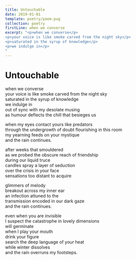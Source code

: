 ```yaml
---
title: Untouchable
date: 2019-01-01
template: poetry/poem.pug
collection: poetry
firstLine: when we converse
excerpt: "<p>when we converse</p>
<p>your voice is like smoke carved from the night sky</p>
<p>saturated in the syrup of knowledge</p>
<p>we indulge in</p>
"
---
```


# Untouchable

when we converse  
your voice is like smoke carved from the night sky  
saturated in the syrup of knowledge  
we indulge in  
out of sync with my desolate musing  
as humour deflects the chill that besieges us  
   
when my eyes contact yours like predators  
through the undergrowth of doubt flourishing in this room  
my yearning feeds on your mystique  
and the rain continues.  
   
after weeks that smouldered  
as we probed the obscure reach of friendship  
during our liquid truce  
candles spray a layer of seduction  
over the crisis in your face  
sensations too distant to acquire  
   
glimmers of melody  
breakout across my inner ear  
an infection attuned to the  
transmission encoded in our dark gaze  
and the rain continues.  
   
even when you are invisible  
I suspect the catastrophe in lovely dimensions  
will germinate  
when I play your mouth  
drink your figure  
search the deep language of your heat  
while winter dissolves  
and the rain overruns my footsteps.  

